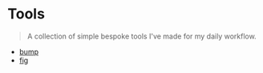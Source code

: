 # Tools

> A collection of simple bespoke tools I've made for my daily workflow.

- [bump]()
- [fig]()
